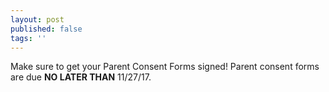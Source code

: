 ```yaml
---
layout: post
published: false
tags: ''
---
```

Make sure to get your Parent Consent Forms signed! Parent consent forms are due **NO LATER THAN** 11/27/17.
